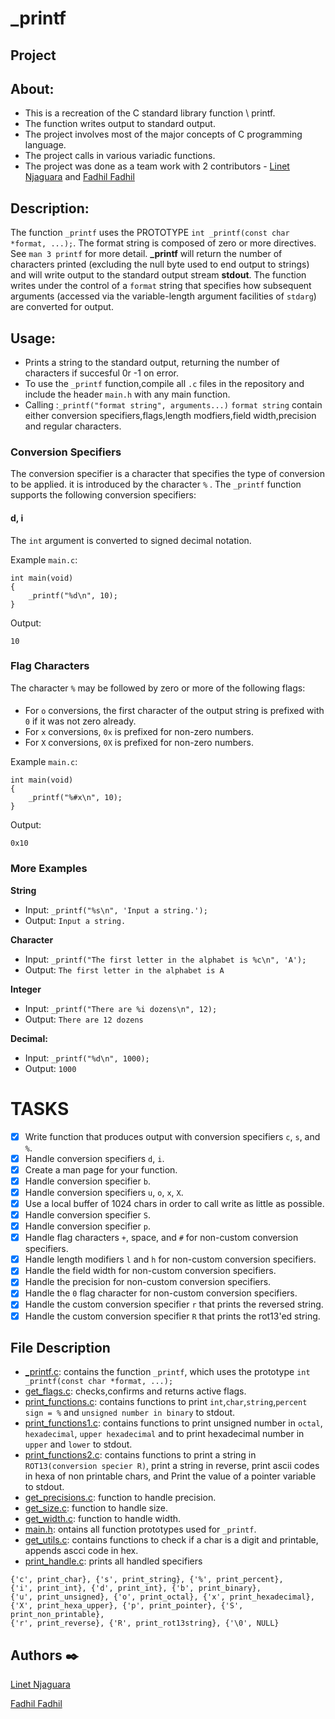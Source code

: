 # _printf
## Project
## About:
- This is a recreation of the C standard library function \\ printf.
- The function writes output to standard output.
- The project involves most of the major concepts of C programming language.
- The project calls in various variadic functions.
- The project was done as a team work with 2 contributors - [Linet Njaguara](https://github.com/murugilinet) and [Fadhil Fadhil](https://github.com/fadhilpdd)
## Description:
The function `_printf` uses the PROTOTYPE ```int _printf(const char *format, ...);```. 
The format string is composed of zero or more directives. See ```man 3 printf``` for more detail. 
**_printf** will return the number of characters printed (excluding the null byte used to end output to strings) and will write output to the standard output stream **stdout**.
The function writes under the control of a `format` string that specifies how subsequent arguments
(accessed via the variable-length argument facilities of `stdarg`) are converted for output.
## Usage:
- Prints a string to the standard output, returning the number of characters if succesful 0r -1 on error.
- To use the `_printf` function,compile all `.c` files in the repository and include the header `main.h` with
  any main function.
- Calling :`_printf("format string", arguments...)` `format string` contain either conversion specifiers,flags,length modfiers,field width,precision and regular characters.
### Conversion Specifiers
The conversion specifier is a character that
specifies the type of conversion to be applied. it is introduced by the character `%` . The `_printf` function
supports the following conversion specifiers:

#### d, i
The `int` argument is converted to signed decimal notation.

Example `main.c`:
```
int main(void)
{
    _printf("%d\n", 10);
}
```
Output:
```
10
```
### Flag Characters
The character `%` may be followed by zero or more of the following flags:

#### #
  * For `o` conversions, the first character of the output string is prefixed
  with `0` if it was not zero already.
  * For `x` conversions, `0x` is prefixed for non-zero numbers.
  * For `X` conversions, `0X` is prefixed for non-zero numbers.

Example `main.c`:
```
int main(void)
{
    _printf("%#x\n", 10);
}
```
Output:
```
0x10
```
### More Examples
**String**
* Input: ```_printf("%s\n", 'Input a string.');```
* Output: ```Input a string.```

**Character**
* Input: ```_printf("The first letter in the alphabet is %c\n", 'A');```
* Output: ```The first letter in the alphabet is A```

**Integer**
* Input: ```_printf("There are %i dozens\n", 12);```
* Output: ```There are 12 dozens```

**Decimal:**
* Input: ```_printf("%d\n", 1000);```
* Output:  ```1000```

# TASKS
- [x] Write function that produces output with conversion specifiers ```c```, ```s```, and ```%```.
- [x] Handle conversion specifiers ```d```, ```i```.
- [x] Create a man page for your function.
- [x] Handle conversion specifier ```b```.
- [x] Handle conversion specifiers ```u```, ```o```, ```x```, ```X```.
- [x] Use a local buffer of 1024 chars in order to call write as little as possible.
- [x] Handle conversion specifier ```S```.
- [x] Handle conversion specifier ```p```.
- [x] Handle flag characters ```+```, space, and ```#``` for non-custom conversion specifiers.
- [x] Handle length modifiers ```l``` and ```h``` for non-custom conversion specifiers.
- [x] Handle the field width for non-custom conversion specifiers.
- [x] Handle the precision for non-custom conversion specifiers.
- [x] Handle the ```0``` flag character for non-custom conversion specifiers.
- [x] Handle the custom conversion specifier ```r``` that prints the reversed string.
- [x] Handle the custom conversion specifier ```R``` that prints the rot13'ed string.
## File Description
* [_printf.c](./_printf.c): contains the  function ```_printf```, which uses the prototype ```int _printf(const char *format, ...);```
* [get_flags.c](./get_flags.c): checks,confirms and returns active flags.
* [print_functions.c](./print_functions.c): contains functions to print `int`,`char`,`string`,`percent sign = %` and `unsigned number in binary` to stdout.
* [print_functions1.c](./print_functions1.c): contains functions to print unsigned number in `octal`, `hexadecimal`, `upper hexadecimal` and to print hexadecimal number in `upper` and `lower` to stdout.
* [print_functions2.c](./print_functions2.c): contains functions to print a string in `ROT13(conversion specier R)`, print a string in reverse, print ascii codes in hexa of non printable chars, and Print the value of a pointer variable to stdout.
* [get_precisions.c](./precisions.c): function to handle precision.
* [get_size.c](./get_size.c): function to handle size.
* [get_width.c](./get_width.c): function to handle width.
* [main.h](./main.h): ontains all function prototypes used for ```_printf```.
* [get_utils.c](./get_utils.c): contains functions to check if a char is a digit and printable, appends ascci code in hex.
* [print_handle.c](./print_handle.c): prints all handled specifiers
```
{'c', print_char}, {'s', print_string}, {'%', print_percent},
{'i', print_int}, {'d', print_int}, {'b', print_binary},
{'u', print_unsigned}, {'o', print_octal}, {'x', print_hexadecimal},
{'X', print_hexa_upper}, {'p', print_pointer}, {'S', print_non_printable},
{'r', print_reverse}, {'R', print_rot13string}, {'\0', NULL}
```

## Authors :black_nib:
[Linet Njaguara](https://github.com/murugilinet)

[Fadhil Fadhil](https://github.com/fadhilpdd)

